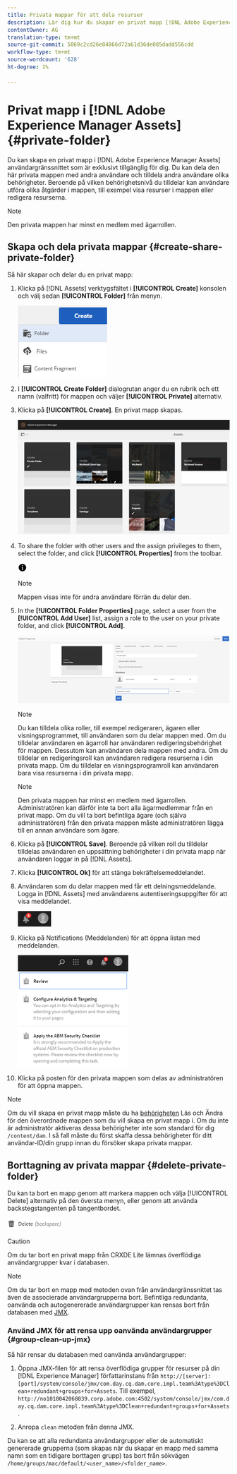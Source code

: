 ```yaml
---
title: Privata mappar för att dela resurser
description: Lär dig hur du skapar en privat mapp [!DNL Adobe Experience Manager Assets] och delar den med andra användare samt tilldelar olika behörigheter till dem.
contentOwner: AG
translation-type: tm+mt
source-git-commit: 5069c2cd26e84866d72a61d36de085dadd556cdd
workflow-type: tm+mt
source-wordcount: '628'
ht-degree: 1%

---
```



# Privat mapp i [!DNL Adobe Experience Manager Assets] {#private-folder}

Du kan skapa en privat mapp i [!DNL Adobe Experience Manager Assets] användargränssnittet som är exklusivt tillgänglig för dig. Du kan dela den här privata mappen med andra användare och tilldela andra användare olika behörigheter. Beroende på vilken behörighetsnivå du tilldelar kan användare utföra olika åtgärder i mappen, till exempel visa resurser i mappen eller redigera resurserna.

>[!NOTE]
>
>Den privata mappen har minst en medlem med ägarrollen.

## Skapa och dela privata mappar {#create-share-private-folder}

Så här skapar och delar du en privat mapp:

1. Klicka på [!DNL Assets] verktygsfältet i **[!UICONTROL Create]** konsolen och välj sedan **[!UICONTROL Folder]** från menyn.

   ![Skapa resursmapp](assets/Create-folder.png)

1. I **[!UICONTROL Create Folder]** dialogrutan anger du en rubrik och ett namn (valfritt) för mappen och väljer **[!UICONTROL Private]** alternativ.

1. Klicka på **[!UICONTROL Create]**. En privat mapp skapas.

   ![chlimage_1-413](assets/chlimage_1-413.png)

1. To share the folder with other users and the assign privileges to them, select the folder, and click **[!UICONTROL Properties]** from the toolbar.

   ![infoalternativ](assets/do-not-localize/info-circle-icon.png)

   >[!NOTE]
   >
   >Mappen visas inte för andra användare förrän du delar den.

1. In the **[!UICONTROL Folder Properties]** page, select a user from the **[!UICONTROL Add User]** list, assign a role to the user on your private folder, and click **[!UICONTROL Add]**.

   ![chlimage_1-415](assets/chlimage_1-415.png)

   >[!NOTE]
   >
   >Du kan tilldela olika roller, till exempel redigeraren, ägaren eller visningsprogrammet, till användaren som du delar mappen med. Om du tilldelar användaren en ägarroll har användaren redigeringsbehörighet för mappen. Dessutom kan användaren dela mappen med andra. Om du tilldelar en redigeringsroll kan användaren redigera resurserna i din privata mapp. Om du tilldelar en visningsprogramroll kan användaren bara visa resurserna i din privata mapp.

   >[!NOTE]
   >
   >Den privata mappen har minst en medlem med ägarrollen. Administratören kan därför inte ta bort alla ägarmedlemmar från en privat mapp. Om du vill ta bort befintliga ägare (och själva administratören) från den privata mappen måste administratören lägga till en annan användare som ägare.

1. Klicka på **[!UICONTROL Save]**. Beroende på vilken roll du tilldelar tilldelas användaren en uppsättning behörigheter i din privata mapp när användaren loggar in på [!DNL Assets].
1. Klicka **[!UICONTROL Ok]** för att stänga bekräftelsemeddelandet.
1. Användaren som du delar mappen med får ett delningsmeddelande. Logga in [!DNL Assets] med användarens autentiseringsuppgifter för att visa meddelandet.

   ![chlimage_1-416](assets/chlimage_1-416.png)

1. Klicka på Notifications (Meddelanden) för att öppna listan med meddelanden.

   ![Förteckning över meddelanden](assets/Assets-Notification.png)

1. Klicka på posten för den privata mappen som delas av administratören för att öppna mappen.

>[!NOTE]
>
>Om du vill skapa en privat mapp måste du ha [behörigheten](/help/sites-administering/security.md#permissions-in-aem) Läs och Ändra för den överordnade mappen som du vill skapa en privat mapp i. Om du inte är administratör aktiveras dessa behörigheter inte som standard för dig `/content/dam`. I så fall måste du först skaffa dessa behörigheter för ditt användar-ID/din grupp innan du försöker skapa privata mappar.

## Borttagning av privata mappar {#delete-private-folder}

Du kan ta bort en mapp genom att markera mappen och välja [!UICONTROL Delete] alternativ på den översta menyn, eller genom att använda backstegstangenten på tangentbordet.

![ta bort alternativ på den översta menyn](assets/delete-option.png)

>[!CAUTION]
>
>Om du tar bort en privat mapp från CRXDE Lite lämnas överflödiga användargrupper kvar i databasen.

>[!NOTE]
>
>Om du tar bort en mapp med metoden ovan från användargränssnittet tas även de associerade användargrupperna bort.
Befintliga redundanta, oanvända och autogenererade användargrupper kan rensas bort från databasen med [JMX](#group-clean-up-jmx).

### Använd JMX för att rensa upp oanvända användargrupper {#group-clean-up-jmx}

Så här rensar du databasen med oanvända användargrupper:

1. Öppna JMX-filen för att rensa överflödiga grupper för resurser på din [!DNL Experience Manager] författarinstans från `http://[server]:[port]/system/console/jmx/com.day.cq.dam.core.impl.team%3Atype%3DClean+redundant+groups+for+Assets`.
Till exempel, `http://no1010042068039.corp.adobe.com:4502/system/console/jmx/com.day.cq.dam.core.impl.team%3Atype%3DClean+redundant+groups+for+Assets`.

1. Anropa `clean` metoden från denna JMX.

Du kan se att alla redundanta användargrupper eller de automatiskt genererade grupperna (som skapas när du skapar en mapp med samma namn som en tidigare borttagen grupp) tas bort från sökvägen `/home/groups/mac/default/<user_name>/<folder_name>`.
